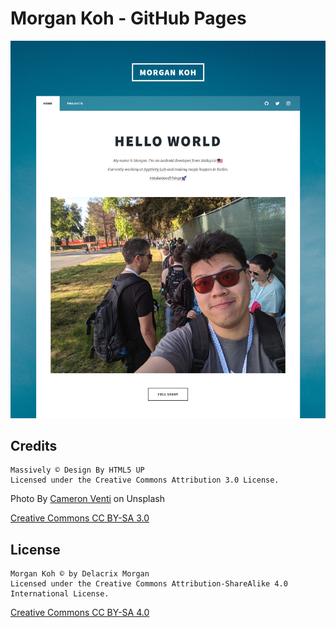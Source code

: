 # Morgan Koh - GitHub Pages

![Overview Header](/images/overview.png?raw=true "Overview Header")

## Credits
```
Massively © Design By HTML5 UP
Licensed under the Creative Commons Attribution 3.0 License.
```
Photo By [Cameron Venti](https://unsplash.com/@cmventi20) on Unsplash

[Creative Commons CC BY-SA 3.0](https://html5up.net/license)

## License
```
Morgan Koh © by Delacrix Morgan
Licensed under the Creative Commons Attribution-ShareAlike 4.0 International License.
```
[Creative Commons CC BY-SA 4.0](https://creativecommons.org/licenses/by-sa/4.0/legalcode)
